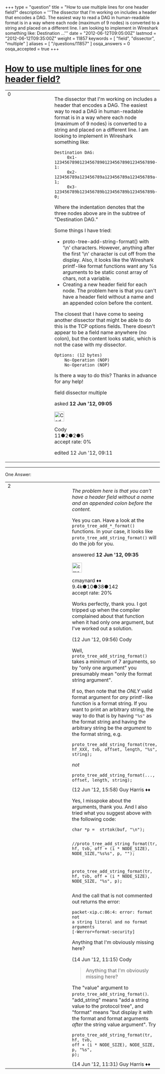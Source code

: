 +++
type = "question"
title = "How to use multiple lines for one header field?"
description = '''The dissector that I&#x27;m working on includes a header that encodes a DAG. The easiest way to read a DAG in human-readable format is in a way where each node (maximum of 9 nodes) is converted to a string and placed on a different line. I am looking to implement in Wireshark something like: Destination ...'''
date = "2012-06-12T09:05:00Z"
lastmod = "2012-06-12T09:35:00Z"
weight = 11857
keywords = [ "field", "dissector", "multiple" ]
aliases = [ "/questions/11857" ]
osqa_answers = 0
osqa_accepted = true
+++

<div class="headNormal">

# [How to use multiple lines for one header field?](/questions/11857/how-to-use-multiple-lines-for-one-header-field)

</div>

<div id="main-body">

<div id="askform">

<table id="question-table" style="width:100%;"><colgroup><col style="width: 50%" /><col style="width: 50%" /></colgroup><tbody><tr class="odd"><td style="width: 30px; vertical-align: top"><div class="vote-buttons"><div id="post-11857-score" class="post-score" title="current number of votes">0</div><div id="favorite-count" class="favorite-count"></div></div></td><td><div id="item-right"><div class="question-body"><p>The dissector that I'm working on includes a header that encodes a DAG. The easiest way to read a DAG in human-readable format is in a way where each node (maximum of 9 nodes) is converted to a string and placed on a different line. I am looking to implement in Wireshark something like:</p><pre><code>Destination DAG:
     0x1-1234567890123456789012345678901234567890-1:
     0x2-123456789a123456789a123456789a123456789a-1;
     0x3-123456789b123456789b123456789b123456789b-0;</code></pre><p>Where the indentation denotes that the three nodes above are in the subtree of "Destination DAG."</p><p>Some things I have tried:</p><ul><li>proto-tree-add-string-format() with '\n' characters. However, anything after the first '\n' character is cut off from the display. Also, it looks like the Wireshark printf-like format functions want any %s arguments to be static const array of chars, not a variable.</li><li>Creating a new header field for each node. The problem here is that you can't have a header field without a name and an appended colon before the content.</li></ul><p>The closest that I have come to seeing another dissector that might be able to do this is the TCP options fields. There doesn't appear to be a field name anywhere (no colon), but the content looks static, which is not the case with my dissector.</p><pre><code>Options: (12 bytes)
    No-Operation (NOP)
    No-Operation (NOP)</code></pre><p>Is there a way to do this? Thanks in advance for any help!</p></div><div id="question-tags" class="tags-container tags">field dissector multiple</div><div id="question-controls" class="post-controls"></div><div class="post-update-info-container"><div class="post-update-info post-update-info-user"><p>asked <strong>12 Jun '12, 09:05</strong></p><img src="https://secure.gravatar.com/avatar/e247e0fb9b9f23b4f23793ef6811d476?s=32&amp;d=identicon&amp;r=g" class="gravatar" width="32" height="32" alt="Cody&#39;s gravatar image" /><p>Cody<br />
<span class="score" title="11 reputation points">11</span><span title="2 badges"><span class="badge1">●</span><span class="badgecount">2</span></span><span title="2 badges"><span class="silver">●</span><span class="badgecount">2</span></span><span title="5 badges"><span class="bronze">●</span><span class="badgecount">5</span></span><br />
<span class="accept_rate" title="Rate of the user&#39;s accepted answers">accept rate:</span> <span title="Cody has no accepted answers">0%</span></p></div><div class="post-update-info post-update-info-edited"><p>edited 12 Jun '12, 09:11</p></div></div><div id="comments-container-11857" class="comments-container"></div><div id="comment-tools-11857" class="comment-tools"></div><div class="clear"></div><div id="comment-11857-form-container" class="comment-form-container"></div><div class="clear"></div></div></td></tr></tbody></table>

------------------------------------------------------------------------

<div class="tabBar">

<span id="sort-top"></span>

<div class="headQuestions">

One Answer:

</div>

</div>

<span id="11859"></span>

<div id="answer-container-11859" class="answer accepted-answer">

<table style="width:100%;"><colgroup><col style="width: 50%" /><col style="width: 50%" /></colgroup><tbody><tr class="odd"><td style="width: 30px; vertical-align: top"><div class="vote-buttons"><div id="post-11859-score" class="post-score" title="current number of votes">2</div></div></td><td><div class="item-right"><div class="answer-body"><p><em>The problem here is that you can't have a header field without a name and an appended colon before the content.</em></p><p>Yes you can. Have a look at the <code>proto_tree_add_*_format()</code> functions. In your case, it looks like <code>proto_tree_add_string_format()</code> will do the job for you.</p></div><div class="answer-controls post-controls"></div><div class="post-update-info-container"><div class="post-update-info post-update-info-user"><p>answered <strong>12 Jun '12, 09:35</strong></p><img src="https://secure.gravatar.com/avatar/55158e2322c4e365a5e0a4a0ac3fbcef?s=32&amp;d=identicon&amp;r=g" class="gravatar" width="32" height="32" alt="cmaynard&#39;s gravatar image" /><p>cmaynard ♦♦<br />
<span class="score" title="9361 reputation points"><span>9.4k</span></span><span title="10 badges"><span class="badge1">●</span><span class="badgecount">10</span></span><span title="38 badges"><span class="silver">●</span><span class="badgecount">38</span></span><span title="142 badges"><span class="bronze">●</span><span class="badgecount">142</span></span><br />
<span class="accept_rate" title="Rate of the user&#39;s accepted answers">accept rate:</span> <span title="cmaynard has 108 accepted answers">20%</span></p></div></div><div id="comments-container-11859" class="comments-container"><span id="11860"></span><div id="comment-11860" class="comment"><div id="post-11860-score" class="comment-score"></div><div class="comment-text"><p>Works perfectly, thank you. I got tripped up when the compiler complained about that function when it had only one argument, but I've worked out a solution.</p></div><div id="comment-11860-info" class="comment-info"><span class="comment-age">(12 Jun '12, 09:56)</span> Cody</div></div><span id="11861"></span><div id="comment-11861" class="comment"><div id="post-11861-score" class="comment-score"></div><div class="comment-text"><p>Well, <code>proto_tree_add_string_format()</code> takes a minimum of 7 arguments, so by "only one argument" you presumably mean "only the format string argument".</p><p>If so, then note that the <em>ONLY</em> valid format argument for <em>any</em> printf-like function is a format string. If you want to print an arbitrary string, the way to do that is by having <code>"%s"</code> as the format string and having the arbitrary string be the <em>argument</em> to the format string, e.g.</p><pre><code>proto_tree_add_string_format(tree, hf_XXX, tvb, offset, length, &quot;%s&quot;, string);</code></pre><p><em>not</em></p><pre><code>proto_tree_add_string_format(..., offset, length, string);</code></pre></div><div id="comment-11861-info" class="comment-info"><span class="comment-age">(12 Jun '12, 15:58)</span> Guy Harris ♦♦</div></div><span id="11904"></span><div id="comment-11904" class="comment"><div id="post-11904-score" class="comment-score"></div><div class="comment-text"><p>Yes, I misspoke about the arguments, thank you. And I also tried what you suggest above with the following code:</p><pre><code>char *p =  strtok(buf, &quot;\n&quot;);

//proto_tree_add_string_format(tr, hf, tvb, off + (i * NODE_SIZE), NODE_SIZE,&quot;%s%s&quot;, p, &quot;&quot;);

proto_tree_add_string_format(tr, hf, tvb, off + (i * NODE_SIZE), NODE_SIZE, &quot;%s&quot;, p);</code></pre><p>And the call that is not commented out returns the error:</p><p><code>packet-xip.c:86:4: error: format not a string literal and no format arguments [-Werror=format-security]</code></p><p>Anything that I'm obviously missing here?</p></div><div id="comment-11904-info" class="comment-info"><span class="comment-age">(14 Jun '12, 11:15)</span> Cody</div></div><span id="11905"></span><div id="comment-11905" class="comment"><div id="post-11905-score" class="comment-score"></div><div class="comment-text"><blockquote><p>Anything that I'm obviously missing here?</p></blockquote><p>The "value" argument to <code>proto_tree_add_string_format()</code>. "add_string" means "add a string value to the protocol tree", and "format" means "but display it with the format and format arguments <em>after</em> the string value argument". Try</p><pre><code>proto_tree_add_string_format(tr, hf, tvb, off + (i * NODE_SIZE), NODE_SIZE, p, &quot;%s&quot;, p);</code></pre></div><div id="comment-11905-info" class="comment-info"><span class="comment-age">(14 Jun '12, 11:31)</span> Guy Harris ♦♦</div></div></div><div id="comment-tools-11859" class="comment-tools"></div><div class="clear"></div><div id="comment-11859-form-container" class="comment-form-container"></div><div class="clear"></div></div></td></tr></tbody></table>

</div>

<div class="paginator-container-left">

</div>

</div>

</div>

